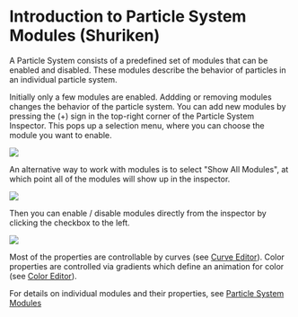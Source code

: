Introduction to Particle System Modules (Shuriken)
==================================================


A Particle System consists of a predefined set of modules that can be enabled and disabled. 
These modules describe the behavior of particles in an individual particle system. 

Initially only a few modules are enabled. Addding or removing modules changes the behavior of the particle system. 
You can add new modules by pressing the (+) sign in the top-right corner of the Particle System Inspector. This pops up a selection menu, where you can choose the module you want to enable. 


![](../uploads/Main/ParticleSystemAddNewModule.png) 

An alternative way to work with modules is to select "Show All Modules", at which point all of the modules will show up in the inspector. 


![](../uploads/Main/ShowAllModules.png) 

Then you can enable / disable modules directly from the inspector by clicking the checkbox to the left.


![](../uploads/Main/ParticleSystemAllModulesShowing.png) 

Most of the properties are controllable by curves (see [Curve Editor](ParticleSystemCurveEditor)). Color properties are controlled via gradients which define an animation for color (see [Color Editor](ParticleSystemColorEditor)). 

For details on individual modules and their properties, see [Particle System Modules](ParticleSystemModules40)
